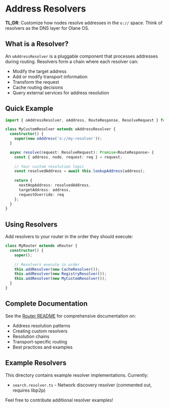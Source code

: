 # Address Resolvers

**TL;DR**: Customize how nodes resolve addresses in the `o://` space. Think of resolvers as the DNS layer for Olane OS.

## What is a Resolver?

An `oAddressResolver` is a pluggable component that processes addresses during routing. Resolvers form a chain where each resolver can:

- Modify the target address
- Add or modify transport information
- Transform the request
- Cache routing decisions
- Query external services for address resolution

## Quick Example

```typescript
import { oAddressResolver, oAddress, RouteResponse, ResolveRequest } from '@olane/o-core';

class MyCustomResolver extends oAddressResolver {
  constructor() {
    super(new oAddress('o://my-resolver'));
  }

  async resolve(request: ResolveRequest): Promise<RouteResponse> {
    const { address, node, request: req } = request;
    
    // Your custom resolution logic
    const resolvedAddress = await this.lookupAddress(address);
    
    return {
      nextHopAddress: resolvedAddress,
      targetAddress: address,
      requestOverride: req
    };
  }
}
```

## Using Resolvers

Add resolvers to your router in the order they should execute:

```typescript
class MyRouter extends oRouter {
  constructor() {
    super();
    
    // Resolvers execute in order
    this.addResolver(new CacheResolver());
    this.addResolver(new RegistryResolver());
    this.addResolver(new MyCustomResolver());
  }
}
```

## Complete Documentation

See the [Router README](../README.md) for comprehensive documentation on:

- Address resolution patterns
- Creating custom resolvers
- Resolution chains
- Transport-specific routing
- Best practices and examples

## Example Resolvers

This directory contains example resolver implementations. Currently:

- `search.resolver.ts` - Network discovery resolver (commented out, requires libp2p)

Feel free to contribute additional resolver examples!
